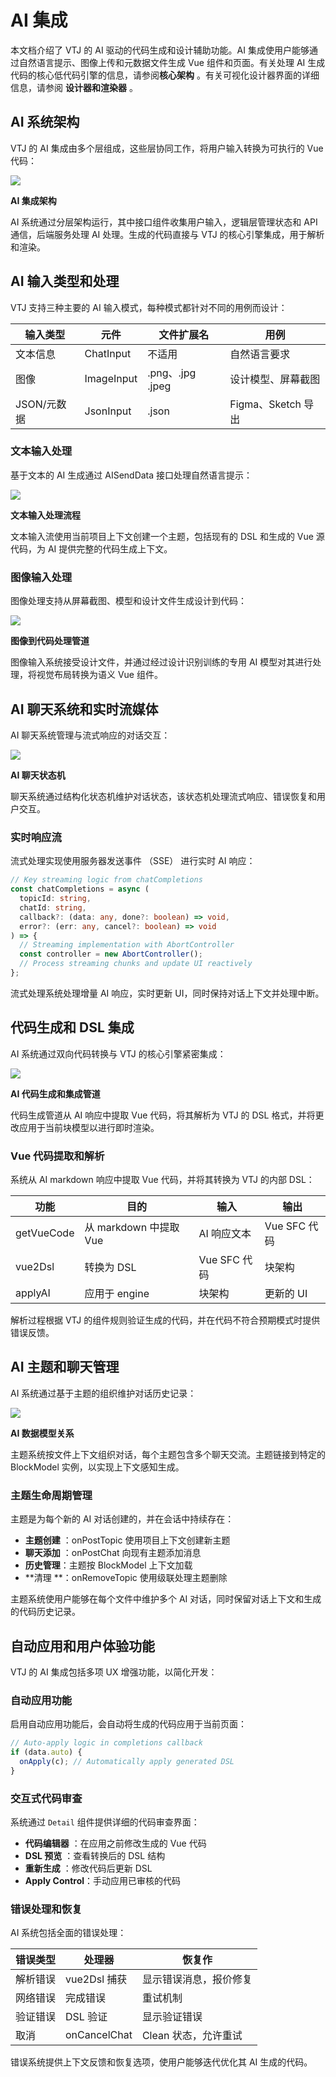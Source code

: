 # AI 集成

本文档介绍了 VTJ 的 AI 驱动的代码生成和设计辅助功能。AI 集成使用户能够通过自然语言提示、图像上传和元数据文件生成 Vue 组件和页面。有关处理 AI 生成代码的核心低代码引擎的信息，请参阅**核心架构** 。有关可视化设计器界面的详细信息，请参阅 **设计器和渲染器** 。

## AI 系统架构

VTJ 的 AI 集成由多个层组成，这些层协同工作，将用户输入转换为可执行的 Vue 代码：

![](../svg/11/1.png)

**AI 集成架构**

AI 系统通过分层架构运行，其中接口组件收集用户输入，逻辑层管理状态和 API 通信，后端服务处理 AI 处理。生成的代码直接与 VTJ 的核心引擎集成，用于解析和渲染。

## AI 输入类型和处理

VTJ 支持三种主要的 AI 输入模式，每种模式都针对不同的用例而设计：

| 输入类型    | 元件       | 文件扩展名       | 用例               |
| ----------- | ---------- | ---------------- | ------------------ |
| 文本信息    | ChatInput  | 不适用           | 自然语言要求       |
| 图像        | ImageInput | .png、.jpg .jpeg | 设计模型、屏幕截图 |
| JSON/元数据 | JsonInput  | .json            | Figma、Sketch 导出 |

### 文本输入处理

基于文本的 AI 生成通过 AISendData 接口处理自然语言提示：

![](../svg/11/2.png)

**文本输入处理流程**

文本输入流使用当前项目上下文创建一个主题，包括现有的 DSL 和生成的 Vue 源代码，为 AI 提供完整的代码生成上下文。

### 图像输入处理

图像处理支持从屏幕截图、模型和设计文件生成设计到代码：

![](../svg/11/3.png)

**图像到代码处理管道**

图像输入系统接受设计文件，并通过经过设计识别训练的专用 AI 模型对其进行处理，将视觉布局转换为语义 Vue 组件。

## AI 聊天系统和实时流媒体

AI 聊天系统管理与流式响应的对话交互：

![](../svg/11/4.png)

**AI 聊天状态机**

聊天系统通过结构化状态机维护对话状态，该状态机处理流式响应、错误恢复和用户交互。

### 实时响应流

流式处理实现使用服务器发送事件 （SSE） 进行实时 AI 响应：

```ts
// Key streaming logic from chatCompletions
const chatCompletions = async (
  topicId: string,
  chatId: string,
  callback?: (data: any, done?: boolean) => void,
  error?: (err: any, cancel?: boolean) => void
) => {
  // Streaming implementation with AbortController
  const controller = new AbortController();
  // Process streaming chunks and update UI reactively
};
```

流式处理系统处理增量 AI 响应，实时更新 UI，同时保持对话上下文并处理中断。

## 代码生成和 DSL 集成

AI 系统通过双向代码转换与 VTJ 的核心引擎紧密集成：

![](../svg/11/5.png)

**AI 代码生成和集成管道**

代码生成管道从 AI 响应中提取 Vue 代码，将其解析为 VTJ 的 DSL 格式，并将更改应用于当前块模型以进行即时渲染。

### Vue 代码提取和解析

系统从 AI markdown 响应中提取 Vue 代码，并将其转换为 VTJ 的内部 DSL：

| 功能       | 目的                   | 输入         | 输出         |
| ---------- | ---------------------- | ------------ | ------------ |
| getVueCode | 从 markdown 中提取 Vue | AI 响应文本  | Vue SFC 代码 |
| vue2Dsl    | 转换为 DSL             | Vue SFC 代码 | 块架构       |
| applyAI    | 应用于 engine          | 块架构       | 更新的 UI    |

解析过程根据 VTJ 的组件规则验证生成的代码，并在代码不符合预期模式时提供错误反馈。

## AI 主题和聊天管理

AI 系统通过基于主题的组织维护对话历史记录：

![](../svg/11/6.png)

**AI 数据模型关系**

主题系统按文件上下文组织对话，每个主题包含多个聊天交流。主题链接到特定的 BlockModel 实例，以实现上下文感知生成。

### 主题生命周期管理

主题是为每个新的 AI 对话创建的，并在会话中持续存在：

- **主题创建** ：onPostTopic 使用项目上下文创建新主题
- **聊天添加** ：onPostChat 向现有主题添加消息
- **历史管理**：主题按 BlockModel 上下文加载
- **清理 **：onRemoveTopic 使用级联处理主题删除

主题系统使用户能够在每个文件中维护多个 AI 对话，同时保留对话上下文和生成的代码历史记录。

## 自动应用和用户体验功能

VTJ 的 AI 集成包括多项 UX 增强功能，以简化开发：

### 自动应用功能

启用自动应用功能后，会自动将生成的代码应用于当前页面：

```ts
// Auto-apply logic in completions callback
if (data.auto) {
  onApply(c); // Automatically apply generated DSL
}
```

### 交互式代码审查

系统通过 `Detail` 组件提供详细的代码审查界面：

- **代码编辑器** ：在应用之前修改生成的 Vue 代码
- **DSL 预览** ：查看转换后的 DSL 结构
- **重新生成** ：修改代码后更新 DSL
- **Apply Control**：手动应用已审核的代码

### 错误处理和恢复

AI 系统包括全面的错误处理：

| 错误类型 | 处理器       | 恢复作                 |
| -------- | ------------ | ---------------------- |
| 解析错误 | vue2Dsl 捕获 | 显示错误消息，报价修复 |
| 网络错误 | 完成错误     | 重试机制               |
| 验证错误 | DSL 验证     | 显示验证错误           |
| 取消     | onCancelChat | Clean 状态，允许重试   |

错误系统提供上下文反馈和恢复选项，使用户能够迭代优化其 AI 生成的代码。
